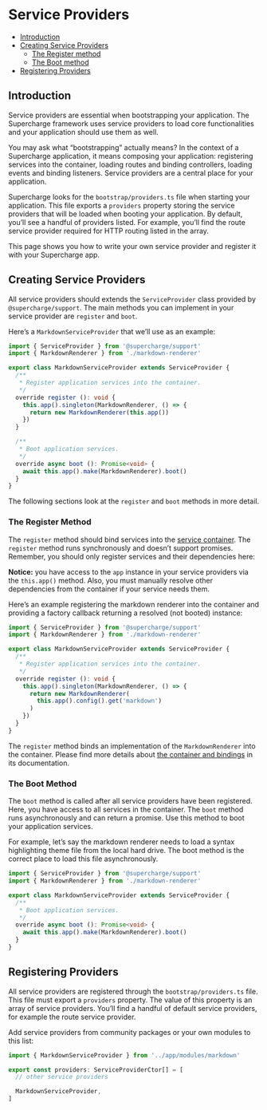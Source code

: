 # Service Providers


- [Introduction](#introduction)
- [Creating Service Providers](#creating-service-providers)
  - [The Register method](#the-register-method)
  - [The Boot method](#the-boot-method)
- [Registering Providers](#registering-providers)



## Introduction
Service providers are essential when bootstrapping your application. The Supercharge framework uses service providers to load core functionalities and your application should use them as well.

You may ask what “bootstrapping” actually means? In the context of a Supercharge application, it means composing your application: registering services into the container, loading routes and binding controllers, loading events and binding listeners. Service providers are a central place for your application.

Supercharge looks for the `bootstrap/providers.ts` file when starting your application. This file exports a `providers` property storing the service providers that will be loaded when booting your application. By default, you’ll see a handful of providers listed. For example, you’ll find the route service provider required for HTTP routing listed in the array.

This page shows you how to write your own service provider and register it with your Supercharge app.


## Creating Service Providers
All service providers should extends the `ServiceProvider` class provided by `@supercharge/support`. The main methods you can implement in your service provider are `register` and `boot`.

Here’s a `MarkdownServiceProvider` that we’ll use as an example:

```ts
import { ServiceProvider } from '@supercharge/support'
import { MarkdownRenderer } from './markdown-renderer'

export class MarkdownServiceProvider extends ServiceProvider {
  /**
   * Register application services into the container.
   */
  override register (): void {
    this.app().singleton(MarkdownRenderer, () => {
      return new MarkdownRenderer(this.app())
    })
  }

  /**
   * Boot application services.
   */
  override async boot (): Promise<void> {
    await this.app().make(MarkdownRenderer).boot()
  }
}
```

The following sections look at the `register` and `boot` methods in more detail.


### The Register Method
The `register` method should bind services into the [service container](/docs/service-container). The `register` method runs synchronously and doesn’t support promises. Remember, you should only register services and their dependencies here:

**Notice:** you have access to the `app` instance in your service providers via the `this.app()` method. Also, you must manually resolve other dependencies from the container if your service needs them.

Here’s an example registering the markdown renderer into the container and providing a factory callback returning a resolved (not booted) instance:

```ts
import { ServiceProvider } from '@supercharge/support'
import { MarkdownRenderer } from './markdown-renderer'

export class MarkdownServiceProvider extends ServiceProvider {
  /**
   * Register application services into the container.
   */
  override register (): void {
    this.app().singleton(MarkdownRenderer, () => {
      return new MarkdownRenderer(
        this.app().config().get('markdown')
      )
    })
  }
}
```

The `register` method binds an implementation of the `MarkdownRenderer` into the container. Please find more details about [the container and bindings](/docs/service-container) in its documentation.



### The Boot Method
The `boot` method is called after all service providers have been registered. Here, you have access to all services in the container. The `boot` method runs asynchronously and can return a promise. Use this method to boot your application services.

For example, let’s say the markdown renderer needs to load a syntax highlighting theme file from the local hard drive. The boot method is the correct place to load this file asynchronously.

```ts
import { ServiceProvider } from '@supercharge/support'
import { MarkdownRenderer } from './markdown-renderer'

export class MarkdownServiceProvider extends ServiceProvider {
  /**
   * Boot application services.
   */
  override async boot (): Promise<void> {
    await this.app().make(MarkdownRenderer).boot()
  }
}
```


## Registering Providers
All service providers are registered through the `bootstrap/providers.ts` file. This file must export a `providers` property. The value of this property is an array of service providers. You’ll find a handful of default service providers, for example the route service provider.

Add service providers from community packages or your own modules to this list:

```ts
import { MarkdownServiceProvider } from '../app/modules/markdown'

export const providers: ServiceProviderCtor[] = [
  // other service providers

  MarkdownServiceProvider,
]
```
